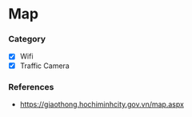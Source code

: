 # Map

### Category

- [x] Wifi
- [x] Traffic Camera

### References
- https://giaothong.hochiminhcity.gov.vn/map.aspx
